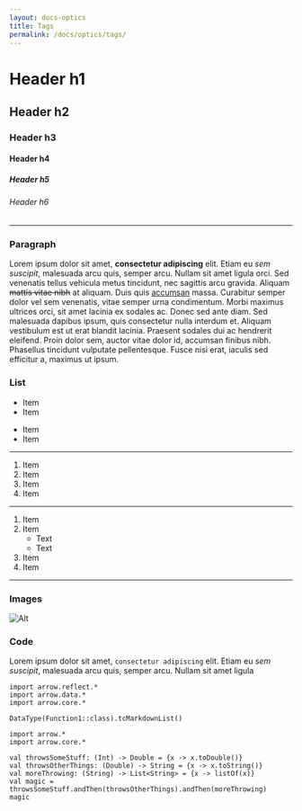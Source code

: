 ```yaml
---
layout: docs-optics
title: Tags
permalink: /docs/optics/tags/
---
```


# Header h1
## Header h2
### Header h3
#### Header h4
##### Header h5
###### Header h6

---

### Paragraph

Lorem ipsum dolor sit amet, **consectetur adipiscing** elit. Etiam eu *sem suscipit*, malesuada arcu quis, semper arcu. Nullam sit amet ligula orci. Sed venenatis tellus vehicula metus tincidunt, nec sagittis arcu gravida. Aliquam ~~mattis vitae nibh~~ at aliquam. Duis quis [accumsan](#) massa. Curabitur semper dolor vel sem venenatis, vitae semper urna condimentum. Morbi maximus ultrices orci, sit amet lacinia ex sodales ac. Donec sed ante diam. Sed malesuada dapibus ipsum, quis consectetur nulla interdum et. Aliquam vestibulum est ut erat blandit lacinia. Praesent sodales dui ac hendrerit eleifend. Proin dolor sem, auctor vitae dolor id, accumsan finibus nibh. Phasellus tincidunt vulputate pellentesque. Fusce nisi erat, iaculis sed efficitur a, maximus ut ipsum.

### List

* Item
* Item
- Item
- Item

---

1. Item
2. Item
3. Item
4. Item

---

1. Item
2. Item
   * Text
   * Text  
3. Item
4. Item

---

### Images

![Alt](/img/optics/arrow-optics-brand-sidebar.svg "Icon")

### Code

Lorem ipsum dolor sit amet, `consectetur adipiscing` elit. Etiam eu *sem suscipit*, malesuada arcu quis, semper arcu. Nullam sit amet ligula

```kotlin:ank:replace
import arrow.reflect.*
import arrow.data.*
import arrow.core.*

DataType(Function1::class).tcMarkdownList()
```

```kotlin:ank
import arrow.*
import arrow.core.*

val throwsSomeStuff: (Int) -> Double = {x -> x.toDouble()}
val throwsOtherThings: (Double) -> String = {x -> x.toString()}
val moreThrowing: (String) -> List<String> = {x -> listOf(x)}
val magic = throwsSomeStuff.andThen(throwsOtherThings).andThen(moreThrowing)
magic
```